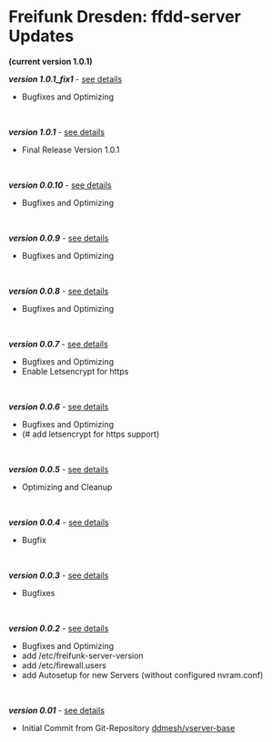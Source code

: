# Freifunk Dresden: ffdd-server Updates
**(current version 1.0.1)**
<br/>

_**version 1.0.1_fix1**_ - [see details](https://github.com/cremesk/ffdd-server/tree/master/updates/v1.0.1_fix1.md)

- Bugfixes and Optimizing
<br/>

_**version 1.0.1**_ - [see details](https://github.com/cremesk/ffdd-server/tree/master/updates/v1.0.1.md)

- Final Release Version 1.0.1
<br/>

_**version 0.0.10**_ - [see details](https://github.com/cremesk/ffdd-server/tree/master/updates/v0.0.10.md)

- Bugfixes and Optimizing
<br/>

_**version 0.0.9**_ - [see details](https://github.com/cremesk/ffdd-server/tree/master/updates/v0.0.9.md)

- Bugfixes and Optimizing
<br/>

_**version 0.0.8**_ - [see details](https://github.com/cremesk/ffdd-server/tree/master/updates/v0.0.8.md)

- Bugfixes and Optimizing
<br/>

_**version 0.0.7**_ - [see details](https://github.com/cremesk/ffdd-server/tree/master/updates/v0.0.7.md)

- Bugfixes and Optimizing
- Enable Letsencrypt for https
<br/>

_**version 0.0.6**_ - [see details](https://github.com/cremesk/ffdd-server/tree/master/updates/v0.0.6.md)

- Bugfixes and Optimizing
- (# add letsencrypt for https support)
<br/>

_**version 0.0.5**_ - [see details](https://github.com/cremesk/ffdd-server/tree/master/updates/v0.0.5.md)

- Optimizing and Cleanup
<br/>

_**version 0.0.4**_ - [see details](https://github.com/cremesk/ffdd-server/tree/master/updates/v0.0.4.md)

- Bugfix
<br/>

_**version 0.0.3**_ - [see details](https://github.com/cremesk/ffdd-server/tree/master/updates/v0.0.3.md)

- Bugfixes
<br/>

_**version 0.0.2**_ - [see details](https://github.com/cremesk/ffdd-server/tree/master/updates/v0.0.2.md)

- Bugfixes and Optimizing
- add /etc/freifunk-server-version
- add /etc/firewall.users
- add Autosetup for new Servers (without configured nvram.conf)
<br/>

_**version 0.01**_ - [see details](https://github.com/cremesk/ffdd-server/tree/master/updates/v0.01.md)

- Initial Commit from Git-Repository [ddmesh/vserver-base](https://github.com/ddmesh/vserver-base)
